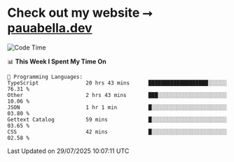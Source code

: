 # Check out my website ⭢ [pauabella.dev](https://pauabella.dev)

<!--START_SECTION:waka-->
![Code Time](http://img.shields.io/badge/Code%20Time-4%2C647%20hrs%2036%20mins-blue)

📊 **This Week I Spent My Time On** 

```text
💬 Programming Languages: 
TypeScript               20 hrs 43 mins      ███████████████████░░░░░░   76.31 % 
Other                    2 hrs 43 mins       ███░░░░░░░░░░░░░░░░░░░░░░   10.06 % 
JSON                     1 hr 1 min          █░░░░░░░░░░░░░░░░░░░░░░░░   03.80 % 
Gettext Catalog          59 mins             █░░░░░░░░░░░░░░░░░░░░░░░░   03.65 % 
CSS                      42 mins             █░░░░░░░░░░░░░░░░░░░░░░░░   02.58 % 
```


 Last Updated on 29/07/2025 10:07:11 UTC
<!--END_SECTION:waka-->
